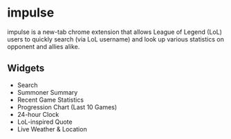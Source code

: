 # impulse
impulse is a new-tab chrome extension that allows League of Legend (LoL) users to quickly search (via LoL username) and look up various statistics on opponent and allies alike. 

## Widgets
* Search
* Summoner Summary
* Recent Game Statistics
* Progression Chart (Last 10 Games)
* 24-hour Clock 
* LoL-inspired Quote
* Live Weather & Location 
